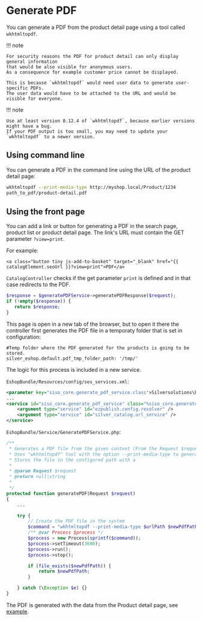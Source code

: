 # Generate PDF

You can generate a PDF from the product detail page using a tool called `wkhtmltopdf`.
 
!!! note

    For security reasons the PDF for product detail can only display general information
    that would be also visible for anonymous users.
    As a consequence for example customer price cannot be displayed.
    
    This is because `wkhtmltopdf` would need user data to generate user-specific PDFs.
    The user data would have to be attached to the URL and would be visible for everyone.  

!!! note

    Use at least version 0.12.4 of `wkhtmltopdf`, because earlier versions might have a bug.
    If your PDF output is too small, you may need to update your `wkhtmltopdf` to a newer version. 

## Using command line

You can generate a PDF in the command line using the URL of the product detail page:

``` bash
wkhtmltopdf --print-media-type http://myshop.local/Product/1234
path_to_pdf/product-detail.pdf
```

## Using the front page

You can add a link or button for generating a PDF in the search page, product list or product detail page.
The link's URL must contain the GET parameter `?view=print`.

For example:

``` html+twig
<a class="button tiny js-add-to-basket" target="_blank" href="{{ catalogElement.seoUrl }}?view=print">PDF</a>
```

`CatalogController` checks if the get parameter `print` is defined and in that case redirects to the PDF.

``` php
$response = $generatePDFService->generatePDFResponse($request);
if (!empty($response)) {
   return $response;
}
```

This page is open in a new tab of the browser, but to open it there the controller first generates the PDF file
in a temporaty folder that is set in configuration:

``` 
#Temp folder where the PDF generated for the products is going to be stored.
silver_eshop.default.pdf_tmp_folder_path: '/tmp/'
```

The logic for this process is included in a new service.

`EshopBundle/Resources/config/ses_services.xml`:

``` xml
<parameter key="siso_core.generate_pdf_service.class">Silversolutions\Bundle\EshopBundle\Service\GeneratePDFService</parameter>
... 
<service id="siso_core.generate_pdf_service" class="%siso_core.generate_pdf_service.class%">
    <argument type="service" id="ezpublish.config.resolver" />
    <argument type="service" id="silver_catalog.url_service" />
</service>
```

`EshopBundle/Service/GeneratePDFService.php`:

``` php
/**
 * Generates a PDF file from the given content (From the Request $request)
 * Uses "wkhtmltopdf" tool with the option --print-media-type to generate the PDF
 * Stores the file in the configured path with a
 *
 * @param Request $request
 * @return null|string
 *
 */
protected function generatePDF(Request $request)
{
    ...

    try {
        // Create the PDF file in the system
        $command = "wkhtmltopdf --print-media-type $urlPath $newPdfPath";
        /** @var Process $process */
        $process = new Process(sprintf($command));
        $process->setTimeout(3600);
        $process->run();
        $process->stop();

        if (file_exists($newPdfPath)) {
            return $newPdfPath;
        }

    } catch (\Exception $e) {}
}
```

The PDF is generated with the data from the Product detail page, see [example](../../img/generate_pdf.pdf).
